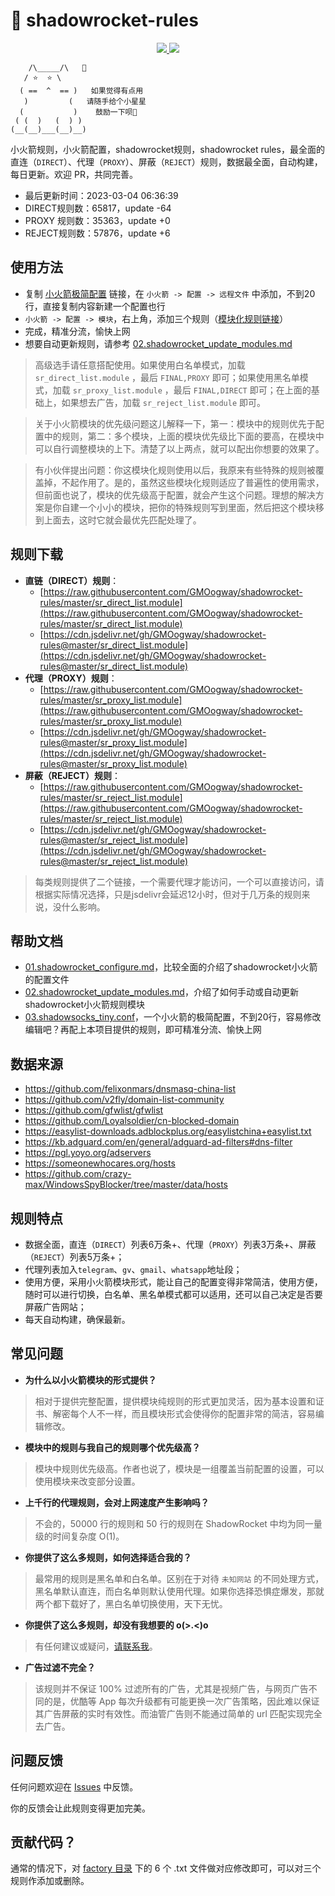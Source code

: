 # 🚀 shadowrocket-rules

<p align="center">
  <a href="https://github.com/GMOogway/shadowrocket-rules/stargazers">
    <img src="https://img.shields.io/github/stars/GMOogway/shadowrocket-rules?label=Stars&style=social">
  </a>
  <a href="https://github.com/GMOogway/shadowrocket-rules/fork">
    <img src="https://img.shields.io/github/forks/GMOogway/shadowrocket-rules?label=Fork&style=social">
  </a>
</p>

```
    /\_____/\   💖
   / ⭐  ⭐ \
  ( ==  ^  == )   如果觉得有点用
   )         (   请随手给个小星星
  (           )    鼓励一下呗💖
 ( (  )   (  ) )
(__(__)___(__)__)
```

小火箭规则，小火箭配置，shadowrocket规则，shadowrocket rules，最全面的直连（`DIRECT`）、代理（`PROXY`）、屏蔽（`REJECT`）规则，数据最全面，自动构建，每日更新。欢迎 PR，共同完善。
- 最后更新时间：2023-03-04 06:36:39
- DIRECT规则数：65817，update -64
- PROXY 规则数：35363，update +0
- REJECT规则数：57876，update +6

## 使用方法

- 复制 [小火箭极简配置](https://raw.githubusercontent.com/GMOogway/shadowrocket-rules/master/docs/03.shadowsocks_tiny.conf) 链接，在 `小火箭 -> 配置 -> 远程文件` 中添加，不到20行，直接复制内容新建一个配置也行
- `小火箭 -> 配置 -> 模块`，右上角，添加三个规则（[模块化规则链接](#规则下载)）
- 完成，精准分流，愉快上网
- 想要自动更新规则，请参考 [02.shadowrocket_update_modules.md](https://github.com/GMOogway/shadowrocket-rules/blob/master/docs/02.shadowrocket_update_modules.md)

>高级选手请任意搭配使用。如果使用白名单模式，加载 `sr_direct_list.module` ，最后 `FINAL,PROXY` 即可；如果使用黑名单模式，加载 `sr_proxy_list.module` ，最后 `FINAL,DIRECT` 即可；在上面的基础上，如果想去广告，加载 `sr_reject_list.module` 即可。

>关于小火箭模块的优先级问题这儿解释一下，第一：模块中的规则优先于配置中的规则，第二：多个模块，上面的模块优先级比下面的要高，在模块中可以自行调整模块的上下。清楚了以上两点，就可以配出你想要的效果了。

>有小伙伴提出问题：你这模块化规则使用以后，我原来有些特殊的规则被覆盖掉，不起作用了。是的，虽然这些模块化规则适应了普遍性的使用需求，但前面也说了，模块的优先级高于配置，就会产生这个问题。理想的解决方案是你自建一个小小的模块，把你的特殊规则写到里面，然后把这个模块移到上面去，这时它就会最优先匹配处理了。

## 规则下载

- **直链（DIRECT）规则**：
  - [https://raw.githubusercontent.com/GMOogway/shadowrocket-rules/master/sr_direct_list.module](https://raw.githubusercontent.com/GMOogway/shadowrocket-rules/master/sr_direct_list.module)
  - [https://cdn.jsdelivr.net/gh/GMOogway/shadowrocket-rules@master/sr_direct_list.module](https://cdn.jsdelivr.net/gh/GMOogway/shadowrocket-rules@master/sr_direct_list.module)
- **代理（PROXY）规则**：
  - [https://raw.githubusercontent.com/GMOogway/shadowrocket-rules/master/sr_proxy_list.module](https://raw.githubusercontent.com/GMOogway/shadowrocket-rules/master/sr_proxy_list.module)
  - [https://cdn.jsdelivr.net/gh/GMOogway/shadowrocket-rules@master/sr_proxy_list.module](https://cdn.jsdelivr.net/gh/GMOogway/shadowrocket-rules@master/sr_proxy_list.module)
- **屏蔽（REJECT）规则**：
  - [https://raw.githubusercontent.com/GMOogway/shadowrocket-rules/master/sr_reject_list.module](https://raw.githubusercontent.com/GMOogway/shadowrocket-rules/master/sr_reject_list.module)
  - [https://cdn.jsdelivr.net/gh/GMOogway/shadowrocket-rules@master/sr_reject_list.module](https://cdn.jsdelivr.net/gh/GMOogway/shadowrocket-rules@master/sr_reject_list.module)
>每类规则提供了二个链接，一个需要代理才能访问，一个可以直接访问，请根据实际情况选择，只是jsdelivr会延迟12小时，但对于几万条的规则来说，没什么影响。

## 帮助文档

- [01.shadowrocket_configure.md](https://github.com/GMOogway/shadowrocket-rules/blob/master/docs/01.shadowrocket_configure.md)，比较全面的介绍了shadowrocket小火箭的配置文件
- [02.shadowrocket_update_modules.md](https://github.com/GMOogway/shadowrocket-rules/blob/master/docs/02.shadowrocket_update_modules.md)，介绍了如何手动或自动更新shadowrocket小火箭规则模块
- [03.shadowsocks_tiny.conf](https://raw.githubusercontent.com/GMOogway/shadowrocket-rules/master/docs/03.shadowsocks_tiny.conf)，一个小火箭的极简配置，不到20行，容易修改编辑吧？再配上本项目提供的规则，即可精准分流、愉快上网

## 数据来源

- https://github.com/felixonmars/dnsmasq-china-list
- https://github.com/v2fly/domain-list-community
- https://github.com/gfwlist/gfwlist
- https://github.com/Loyalsoldier/cn-blocked-domain
- https://easylist-downloads.adblockplus.org/easylistchina+easylist.txt
- https://kb.adguard.com/en/general/adguard-ad-filters#dns-filter
- https://pgl.yoyo.org/adservers
- https://someonewhocares.org/hosts
- https://github.com/crazy-max/WindowsSpyBlocker/tree/master/data/hosts

## 规则特点

- 数据全面，直连（`DIRECT`）列表6万条+、代理（`PROXY`）列表3万条+、屏蔽（`REJECT`）列表5万条+；
- 代理列表加入`telegram`、`gv`、`gmail`、`whatsapp`地址段；
- 使用方便，采用小火箭模块形式，能让自己的配置变得非常简洁，使用方便，随时可以进行切换，白名单、黑名单模式都可以适用，还可以自己决定是否要屏蔽广告网站；
- 每天自动构建，确保最新。

## 常见问题

- **为什么以小火箭模块的形式提供？**

> 相对于提供完整配置，提供模块纯规则的形式更加灵活，因为基本设置和证书、解密每个人不一样，而且模块形式会使得你的配置非常的简洁，容易编辑修改。

- **模块中的规则与我自己的规则哪个优先级高？**

> 模块中规则优先级高。作者也说了，模块是一组覆盖当前配置的设置，可以使用模块来改变部分设置。

- **上千行的代理规则，会对上网速度产生影响吗？**

> 不会的，50000 行的规则和 50 行的规则在 ShadowRocket 中均为同一量级的时间复杂度 O(1)。

- **你提供了这么多规则，如何选择适合我的？**

> 最常用的规则是黑名单和白名单。区别在于对待 `未知网站` 的不同处理方式，黑名单默认直连，而白名单则默认使用代理。如果你选择恐惧症爆发，那就两个都下载好了，黑白名单切换使用，天下无忧。

- **你提供了这么多规则，却没有我想要的 o(>.<)o**

> 有任何建议或疑问，[请联系我](#问题反馈)。

- **广告过滤不完全？**

> 该规则并不保证 100% 过滤所有的广告，尤其是视频广告，与网页广告不同的是，优酷等 App 每次升级都有可能更换一次广告策略，因此难以保证其广告屏蔽的实时有效性。而油管广告则不能通过简单的 url 匹配实现完全去广告。

## 问题反馈

任何问题欢迎在 [Issues](https://github.com/GMOogway/shadowrocket-rules/issues) 中反馈。

你的反馈会让此规则变得更加完美。

## 贡献代码？

通常的情况下，对 [factory 目录](https://github.com/GMOogway/shadowrocket-rules/tree/master/factory) 下的 6 个 .txt 文件做对应修改即可，可以对三个规则作添加或删除。
